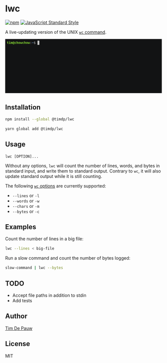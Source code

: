 # lwc

[![npm](https://img.shields.io/npm/v/@timdp/lwc.svg)](https://www.npmjs.com/package/@timdp/lwc) [![JavaScript Standard Style](https://img.shields.io/badge/code%20style-standard-brightgreen.svg)](https://standardjs.com/)

A live-updating version of the UNIX [`wc` command](https://en.wikipedia.org/wiki/Wc_(Unix)).

![](demo.gif)

## Installation

```bash
npm install --global @timdp/lwc
```

```bash
yarn global add @timdp/lwc
```

## Usage

```
lwc [OPTION]...
```

Without any options, `lwc` will count the number of lines, words, and bytes
in standard input, and write them to standard output. Contrary to `wc`, it will
also update standard output while it is still counting.

The following [`wc` options](https://en.wikipedia.org/wiki/Wc_(Unix)) are
currently supported:

- `--lines` or `-l`
- `--words` or `-w`
- `--chars` or `-m`
- `--bytes` or `-c`

## Examples

Count the number of lines in a big file:

```bash
lwc --lines < big-file
```

Run a slow command and count the number of bytes logged:

```bash
slow-command | lwc --bytes
```

## TODO

- Accept file paths in addition to stdin
- Add tests

## Author

[Tim De Pauw](https://tmdpw.eu/)

## License

MIT
